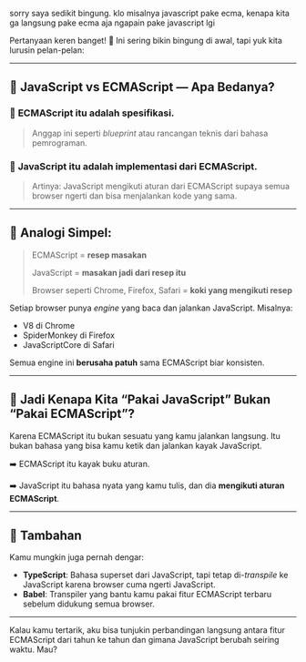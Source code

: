 sorry saya sedikit bingung. klo misalnya javascript pake ecma, kenapa kita ga langsung pake ecma aja ngapain pake javascript lgi


Pertanyaan keren banget! 🎯 Ini sering bikin bingung di awal, tapi yuk kita lurusin pelan-pelan:

---

## 🔁 **JavaScript vs ECMAScript — Apa Bedanya?**

### 🔹 **ECMAScript** itu adalah **spesifikasi**.
> Anggap ini seperti *blueprint* atau rancangan teknis dari bahasa pemrograman.

### 🔹 **JavaScript** itu adalah **implementasi** dari ECMAScript.
> Artinya: JavaScript mengikuti aturan dari ECMAScript supaya semua browser ngerti dan bisa menjalankan kode yang sama.

---

## 🎯 Analogi Simpel:
> ECMAScript = **resep masakan**
>
> JavaScript = **masakan jadi dari resep itu**
>
> Browser seperti Chrome, Firefox, Safari = **koki yang mengikuti resep**

Setiap browser punya *engine* yang baca dan jalankan JavaScript. Misalnya:
- V8 di Chrome
- SpiderMonkey di Firefox
- JavaScriptCore di Safari

Semua engine ini **berusaha patuh** sama ECMAScript biar konsisten.

---

## 🧠 Jadi Kenapa Kita “Pakai JavaScript” Bukan “Pakai ECMAScript”?

Karena ECMAScript itu bukan sesuatu yang kamu jalankan langsung. Itu bukan bahasa yang bisa kamu ketik dan jalankan kayak JavaScript.

➡️ ECMAScript itu kayak buku aturan.

➡️ JavaScript itu bahasa nyata yang kamu tulis, dan dia **mengikuti aturan ECMAScript**.

---

## 💬 Tambahan
Kamu mungkin juga pernah dengar:
- **TypeScript**: Bahasa superset dari JavaScript, tapi tetap di-*transpile* ke JavaScript karena browser cuma ngerti JavaScript.
- **Babel**: Transpiler yang bantu kamu pakai fitur ECMAScript terbaru sebelum didukung semua browser.

---

Kalau kamu tertarik, aku bisa tunjukin perbandingan langsung antara fitur ECMAScript dari tahun ke tahun dan gimana JavaScript berubah seiring waktu. Mau?